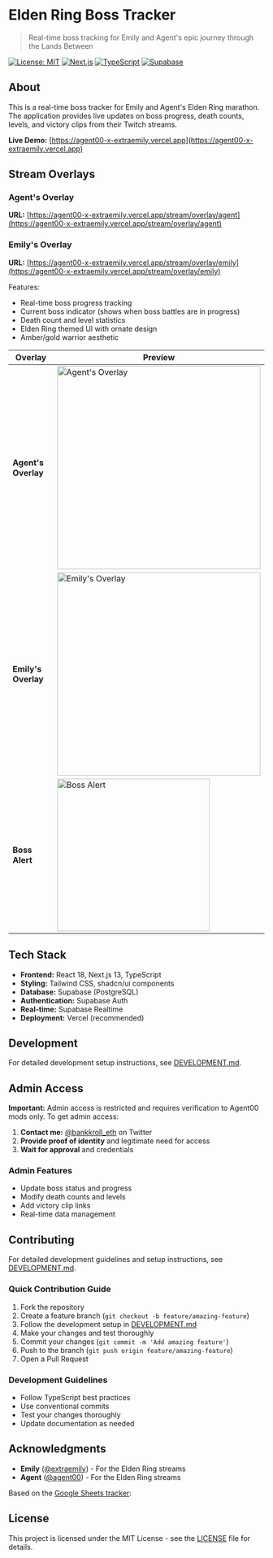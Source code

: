 # Elden Ring Boss Tracker

> Real-time boss tracking for Emily and Agent's epic journey through the Lands Between

[![License: MIT](https://img.shields.io/badge/License-MIT-yellow.svg)](https://opensource.org/licenses/MIT)
[![Next.js](https://img.shields.io/badge/Next.js-13.5.1-black)](https://nextjs.org/)
[![TypeScript](https://img.shields.io/badge/TypeScript-5.2.2-blue)](https://www.typescriptlang.org/)
[![Supabase](https://img.shields.io/badge/Supabase-2.54.0-green)](https://supabase.com/)

## About

This is a real-time boss tracker for Emily and Agent's Elden Ring marathon. The application provides live updates on boss progress, death counts, levels, and victory clips from their Twitch streams.

**Live Demo:** [https://agent00-x-extraemily.vercel.app](https://agent00-x-extraemily.vercel.app)

## Stream Overlays

### Agent's Overlay
**URL:** [https://agent00-x-extraemily.vercel.app/stream/overlay/agent](https://agent00-x-extraemily.vercel.app/stream/overlay/agent)

### Emily's Overlay
**URL:** [https://agent00-x-extraemily.vercel.app/stream/overlay/emily](https://agent00-x-extraemily.vercel.app/stream/overlay/emily)

Features:
- Real-time boss progress tracking
- Current boss indicator (shows when boss battles are in progress)
- Death count and level statistics
- Elden Ring themed UI with ornate design
- Amber/gold warrior aesthetic

| Overlay | Preview |
|---------|---------|
| **Agent's Overlay** | <img width="400" alt="Agent's Overlay" src="https://github.com/user-attachments/assets/335757c4-ed72-4796-b24f-929972f22967" /> |
| **Emily's Overlay** | <img width="400" alt="Emily's Overlay" src="https://github.com/user-attachments/assets/cf15d927-b80e-4e95-aef3-00a19b7c579f" /> |
| **Boss Alert** | <img width="300" alt="Boss Alert" src="https://github.com/user-attachments/assets/f32fb39e-c770-47ed-a063-6069ca996590" /> |


## Tech Stack

- **Frontend:** React 18, Next.js 13, TypeScript
- **Styling:** Tailwind CSS, shadcn/ui components
- **Database:** Supabase (PostgreSQL)
- **Authentication:** Supabase Auth
- **Real-time:** Supabase Realtime
- **Deployment:** Vercel (recommended)

## Development

For detailed development setup instructions, see [DEVELOPMENT.md](./DEVELOPMENT.md).

## Admin Access

**Important:** Admin access is restricted and requires verification to Agent00 mods only. To get admin access:

1. **Contact me:** [@bankkroll_eth](https://x.com/bankkroll_eth) on Twitter
2. **Provide proof of identity** and legitimate need for access
3. **Wait for approval** and credentials

### Admin Features

- Update boss status and progress
- Modify death counts and levels
- Add victory clip links
- Real-time data management

## Contributing

For detailed development guidelines and setup instructions, see [DEVELOPMENT.md](./DEVELOPMENT.md).

### Quick Contribution Guide

1. Fork the repository
2. Create a feature branch (`git checkout -b feature/amazing-feature`)
3. Follow the development setup in [DEVELOPMENT.md](./DEVELOPMENT.md)
4. Make your changes and test thoroughly
5. Commit your changes (`git commit -m 'Add amazing feature'`)
6. Push to the branch (`git push origin feature/amazing-feature`)
7. Open a Pull Request

### Development Guidelines

- Follow TypeScript best practices
- Use conventional commits
- Test your changes thoroughly
- Update documentation as needed

## Acknowledgments

- **Emily** ([@extraemily](https://www.twitch.tv/extraemily)) - For the Elden Ring streams
- **Agent** ([@agent00](https://www.twitch.tv/agent00)) - For the Elden Ring streams

Based on the [Google Sheets tracker](https://docs.google.com/spreadsheets/d/12ZPDBR-IXPzQODhdzMwyKHS9uKxE5PzsZjNjZlKJMxU/edit?usp=sharing):

## License

This project is licensed under the MIT License - see the [LICENSE](LICENSE) file for details.
